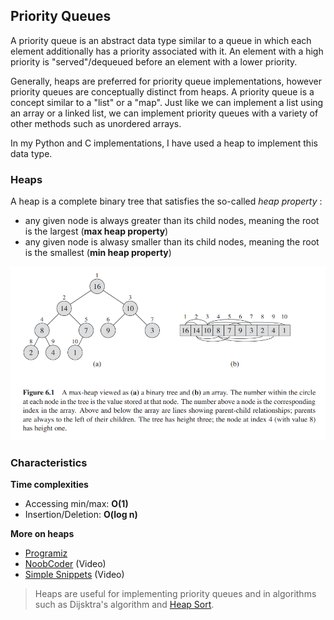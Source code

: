 ## Priority Queues
A priority queue is an abstract data type similar to a queue in which each element
additionally has a priority associated with it. An element with a high priority
is "served"/dequeued before an element with a lower priority.

Generally, heaps are preferred for priority queue implementations, however
priority queues are conceptually distinct from heaps. A priority queue is
a concept similar to a "list" or a "map". Just like we can implement a 
list using an array or a linked list, we can implement priority queues
with a variety of other methods such as unordered arrays.

In my Python and C implementations, I have used a heap to implement this data type.

### Heaps
A heap is a complete binary tree that satisfies the so-called _heap property_ :
* any given node is always greater than its child nodes, meaning the root is the largest
  (**max heap property**)
* any given node is alwasy smaller than its child nodes, meaning the root is the smallest
  (**min heap property**)

![Source: Introduction to Algorithms](media/heap.png)

### Characteristics
**Time complexities**
* Accessing min/max: **O(1)**
* Insertion/Deletion: **O(log n)**

**More on heaps**
* [Programiz](https://www.programiz.com/dsa/heap-data-structure)
* [NoobCoder](https://youtu.be/hkyzcLkmoBY) (Video)
* [Simple Snippets](https://youtu.be/86mQ1gD3Zgg) (Video)

> Heaps are useful for implementing priority queues and in algorithms such as
> Dijsktra's algorithm and [Heap Sort](https://github.com/ybrenning/algodat_practice/tree/master/algorithms/sorting).
